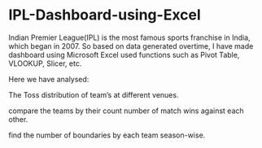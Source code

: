 # IPL-Dashboard-using-Excel
Indian Premier League(IPL) is the most famous sports franchise in India, which began in 2007. So based on data generated overtime, I have made dashboard using Microsoft Excel used functions such as Pivot Table, VLOOKUP, Slicer, etc.

Here we have analysed:

The Toss distribution of team’s at different venues.

compare the teams by their count number of match wins against each other.

find the number of boundaries by each team season-wise.
